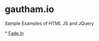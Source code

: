 # gautham.io
Sample Examples of HTML JS and JQuery
<p>
  * <a href="https://gautham-churchill.github.io/gautham.io/clickHere.html" target="_top">Fade In</a>
</p>
